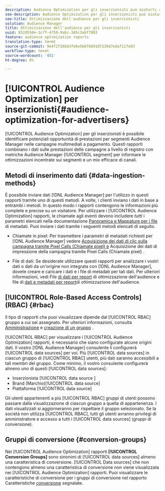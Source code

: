 ```yaml
---
description: Audience Optimization per gli inserzionisti può aiutarti a identificare potenziali opportunità di prestazioni per  segmenti Audience Manager nelle tue campagne multimediali a pagamento. Questi rapporti combinano i dati sulle prestazioni delle campagne a livello di registro con  metriche dei segmenti Audience Manager per informare le ottimizzazioni incentrate sui segmenti e un mix efficace di canali.
seo-description: Audience Optimization per gli inserzionisti può aiutarti a identificare potenziali opportunità di prestazioni per  segmenti Audience Manager nelle tue campagne multimediali a pagamento. Questi rapporti combinano i dati sulle prestazioni delle campagne a livello di registro con  metriche dei segmenti Audience Manager per informare le ottimizzazioni incentrate sui segmenti e un mix efficace di canali.
seo-title: Ottimizzazione dell'audience per gli inserzionisti
solution: Audience Manager
title: Ottimizzazione dell'audience per gli inserzionisti
uuid: 852d550e-3c7f-4750-9abc-365c3a6f7883
feature: audience optimization reports
translation-type: tm+mt
source-git-commit: 9e4f2f26b83fe6e5b6f669107239d7edaf11fed3
workflow-type: tm+mt
source-wordcount: '451'
ht-degree: 0%

---
```



# [!UICONTROL Audience Optimization] per inserzionisti{#audience-optimization-for-advertisers}

[!UICONTROL Audience Optimization] per gli inserzionisti è possibile identificare potenziali opportunità di prestazioni per  segmenti Audience Manager nelle campagne multimediali a pagamento. Questi rapporti combinano i dati sulle prestazioni delle campagne a livello di registro con  metriche Audience Manager [!UICONTROL segment] per informare le ottimizzazioni incentrate sui segmenti e un mix efficace di canali.

## Metodi di inserimento dati {#data-ingestion-methods}

È possibile inviare dati [!DNL Audience Manager] per l&#39;utilizzo in questi rapporti tramite uno di questi metodi. A volte, i clienti inviano i dati in base a entrambi i metodi. In questo modo i rapporti contengono le informazioni più complete e precise su un visitatore. Per utilizzare i [!UICONTROL Audience Optimization] rapporti, le chiamate agli eventi devono includere *tutti* i parametri elencati nella documentazione [Panoramica e Mappature per i file](../../../reporting/audience-optimization-reports/metadata-files-intro/metadata-file-overview.md) di metadati. Puoi inviare i dati tramite i seguenti metodi elencati di seguito.

* Chiamate in pixel: Per trasmettere i parametri di metadati richiesti per [!DNL Audience Manager] vedere [Acquisizione dei dati di clic sulla campagna tramite Pixel Calls (Chiamate pixel) e](../../../integration/media-data-integration/click-data-pixels.md) Acquisizione dei dati di impressione della campagna tramite Pixel Calls (Chiamate pixel) [](../../../integration/media-data-integration/impression-data-pixels.md).

* File di dati: Se desiderate utilizzare questi rapporti per analizzare i vostri dati o dati da un&#39;origine non integrata con [!DNL Audience Manager], dovete creare e caricare i dati e i file di metadati per tali dati. Per ulteriori informazioni, vedi File [di dati per report](../../../reporting/audience-optimization-reports/metadata-files-intro/datafiles-intro.md) di ottimizzazione dell&#39;audience e file di [dati e metadati per report](../../../reporting/audience-optimization-reports/metadata-files-intro/metadata-files-intro.md)di ottimizzazione dell&#39;audience.

## [!UICONTROL Role-Based Access Controls] (RBAC) {#rbac}

Il tipo di rapporti che puoi visualizzare dipende dal [!UICONTROL RBAC] gruppo a cui sei assegnato. Per ulteriori informazioni, consulta [Amministrazione](../../../features/administration/administration-overview.md) e [creazione di un gruppo](../../../features/administration/administration-overview.md#create-group) .

[!UICONTROL RBAC] per visualizzare i [!UICONTROL Audience Optimization] rapporti, è necessario che siano configurate alcune origini dati. Il vostro [!DNL Audience Manager] consulente li configurerà [!UICONTROL data sources] per voi. Più [!UICONTROL data sources] in ciascun gruppo di [!UICONTROL RBAC] utenti, più dati saranno accessibili a tali membri del gruppo. Come minimo, il vostro consulente configurerà almeno uno di questi [!UICONTROL data sources]:

* Inserzionista [!UICONTROL data source ]
* Brand (Marchio)[!UICONTROL data source]
* Piattaforma [!UICONTROL data source]

Gli utenti appartenenti a più [!UICONTROL RBAC] gruppi di utenti possono passare dalla visualizzazione di ciascun gruppo a quella di appartenenza. I dati visualizzati si aggiorneranno per rispettare il gruppo selezionato. Se la società non utilizza [!UICONTROL RBAC], tutti gli utenti avranno privilegi di amministratore e accesso a tutti i [!UICONTROL data sources] (gruppi di conversione).

## Gruppi di conversione {#conversion-groups}

Nei [!UICONTROL Audience Optimization] rapporti **[!UICONTROL Conversion Groups]** sono sinonimi di [!UICONTROL data sources] almeno una caratteristica di conversione. [!UICONTROL Data sources] che non contengono almeno una caratteristica di conversione non viene visualizzata nei [!UICONTROL Audience Optimization] rapporti. Puoi visualizzare le caratteristiche di conversione per i gruppi di conversione nel rapporto Caratteristiche [conversione](../../../reporting/audience-optimization-reports/aor-advertisers/reported-conversion-traits.md) segnalate.
